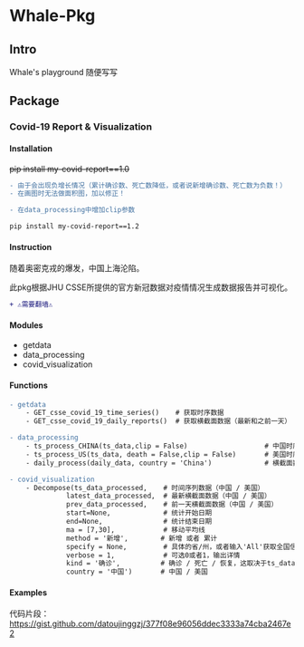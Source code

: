 # Whale-Pkg

## Intro

Whale's playground 随便写写

## Package

### Covid-19 Report & Visualization



#### Installation


~~pip install my-covid-report==1.0~~

```diff
- 由于会出现负增长情况（累计确诊数、死亡数降低，或者说新增确诊数、死亡数为负数！）
- 在画图时无法做面积图，加以修正！

- 在data_processing中增加clip参数

pip install my-covid-report==1.2
```



#### Instruction

随着奥密克戎的爆发，中国上海沦陷。

此pkg根据JHU CSSE所提供的官方新冠数据对疫情情况生成数据报告并可视化。

```diff
+ ⚠️需要翻墙⚠️
```

#### Modules

- getdata
- data_processing
- covid_visualization

#### Functions

```diff
- getdata
    - GET_csse_covid_19_time_series()    # 获取时序数据
    - GET_csse_covid_19_daily_reports()  # 获取横截面数据（最新和之前一天）
```

```diff
- data_processing
    - ts_process_CHINA(ts_data,clip = False)                   # 中国时序数据处理
    - ts_process_US(ts_data, death = False,clip = False)       # 美国时序数据处理（他们的字段有区别）
    - daily_process(daily_data, country = 'China')             # 横截面数据处理
```

```diff
- covid_visualization
    - Decompose(ts_data_processed,    # 时间序列数据（中国 / 美国）
              latest_data_processed,  # 最新横截面数据（中国 / 美国）
              prev_data_processed,    # 前一天横截面数据（中国 / 美国）
              start=None,             # 统计开始日期
              end=None,               # 统计结束日期
              ma = [7,30],            # 移动平均线
              method = '新增',        # 新增 或者 累计
              specify = None,         # 具体的省/州，或者输入'All'获取全国信息，如不设置此参数，绘制各省/州的对比图
              verbose = 1,            # 可选0或者1，输出详情
              kind = '确诊',          # 确诊 / 死亡 / 恢复，这取决于ts_data_processed使用的是什么类型的数据
              country = '中国')       # 中国 / 美国
```

#### Examples

代码片段：https://gist.github.com/datoujinggzj/377f08e96056ddec3333a74cba2467e2




